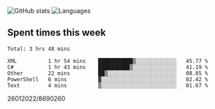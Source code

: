 ![GitHub stats](https://github-readme-stats.vercel.app/api?username=emipa606&theme=github_dark&show_icons=true) 
![Languages](https://github-readme-stats.vercel.app/api/top-langs/?username=emipa606&theme=github_dark&layout=compact)

## Spent times this week
<!--START_SECTION:waka-->
```text
Total: 3 hrs 48 mins

XML          1 hr 54 mins    ███████████▒░░░░░░░░░░░░░   45.77 % 
C#           1 hr 43 mins    ██████████▒░░░░░░░░░░░░░░   41.19 % 
Other        22 mins         ██▒░░░░░░░░░░░░░░░░░░░░░░   08.85 % 
PowerShell   6 mins          ▓░░░░░░░░░░░░░░░░░░░░░░░░   02.42 % 
Text         4 mins          ▒░░░░░░░░░░░░░░░░░░░░░░░░   01.67 % 
```
<!--END_SECTION:waka-->


26012022/8690260
